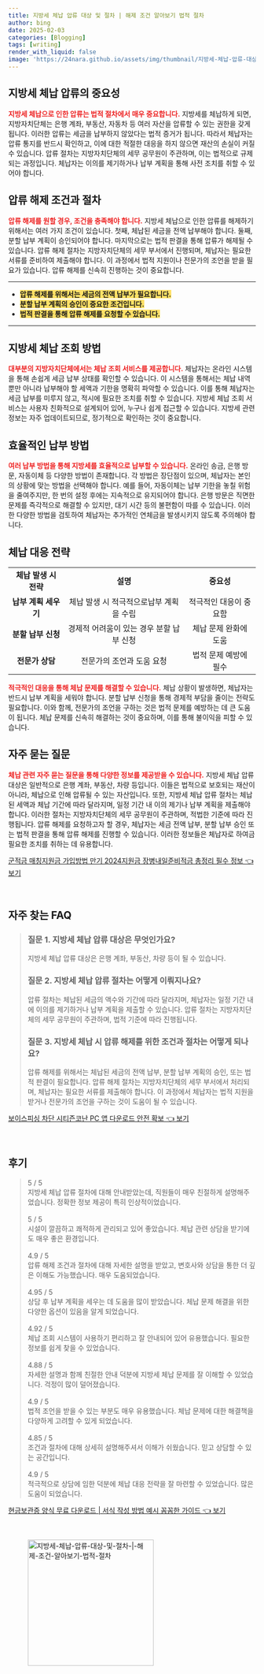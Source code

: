 ```yaml
---
title: 지방세 체납 압류 대상 및 절차 | 해제 조건 알아보기 법적 절차
author: bing
date: 2025-02-03
categories: [Blogging]
tags: [writing]
render_with_liquid: false
image: 'https://24nara.github.io/assets/img/thumbnail/지방세-체납-압류-대상-및-절차-|-해제-조건-알아보기-법적-절차.webp'
---
```



<h2 id='지방세 체납 압류의 중요성'>지방세 체납 압류의 중요성</h2>

<p><b><span style="color: #ee2323;">지방세 체납으로 인한 압류는 법적 절차에서 매우 중요합니다.</span></b> 지방세를 체납하게 되면, 지방자치단체는 은행 계좌, 부동산, 자동차 등 여러 자산을 압류할 수 있는 권한을 갖게 됩니다. 이러한 압류는 세금을 납부하지 않았다는 법적 증거가 됩니다. 따라서 체납자는 압류 통지를 반드시 확인하고, 이에 대한 적절한 대응을 하지 않으면 재산의 손실이 커질 수 있습니다. 압류 절차는 지방자치단체의 세무 공무원이 주관하며, 이는 법적으로 규제되는 과정입니다. 체납자는 이의를 제기하거나 납부 계획을 통해 사전 조치를 취할 수 있어야 합니다.</p>

<h2 id='압류 해제 조건과 절차'>압류 해제 조건과 절차</h2>

<p><b><span style="color: #ee2323;">압류 해제를 원할 경우, 조건을 충족해야 합니다.</span></b> 지방세 체납으로 인한 압류를 해제하기 위해서는 여러 가지 조건이 있습니다. 첫째, 체납된 세금을 전액 납부해야 합니다. 둘째, 분할 납부 계획이 승인되어야 합니다. 마지막으로는 법적 판결을 통해 압류가 해제될 수 있습니다. 압류 해제 절차는 지방자치단체의 세무 부서에서 진행되며, 체납자는 필요한 서류를 준비하여 제출해야 합니다. 이 과정에서 법적 지원이나 전문가의 조언을 받을 필요가 있습니다. 압류 해제를 신속히 진행하는 것이 중요합니다.</p>

<hr />

<ul>
    <li><b><span style="background-color: #ffe066;">압류 해제를 위해서는 세금의 전액 납부가 필요합니다.</span></b></li>
    <li><b><span style="background-color: #ffe066;">분할 납부 계획의 승인이 중요한 조건입니다.</span></b></li>
    <li><b><span style="background-color: #ffe066;">법적 판결을 통해 압류 해제를 요청할 수 있습니다.</span></b></li>
</ul>

<hr />

<h2 id='지방세 체납 조회 방법'>지방세 체납 조회 방법</h2>

<p><b><span style="color: #ee2323;">대부분의 지방자치단체에서는 체납 조회 서비스를 제공합니다.</span></b> 체납자는 온라인 시스템을 통해 손쉽게 세금 납부 상태를 확인할 수 있습니다. 이 시스템을 통해서는 체납 내역뿐만 아니라 납부해야 할 세액과 기한을 명확히 파악할 수 있습니다. 이를 통해 체납자는 세금 납부를 미루지 않고, 적시에 필요한 조치를 취할 수 있습니다. 지방세 체납 조회 서비스는 사용자 친화적으로 설계되어 있어, 누구나 쉽게 접근할 수 있습니다. 지방세 관련 정보는 자주 업데이트되므로, 정기적으로 확인하는 것이 중요합니다.</p>

<h2 id='효율적인 납부 방법'>효율적인 납부 방법</h2>

<p><b><span style="color: #ee2323;">여러 납부 방법을 통해 지방세를 효율적으로 납부할 수 있습니다.</span></b> 온라인 송금, 은행 방문, 자동이체 등 다양한 방법이 존재합니다. 각 방법은 장단점이 있으며, 체납자는 본인의 상황에 맞는 방법을 선택해야 합니다. 예를 들어, 자동이체는 납부 기한을 놓칠 위험을 줄여주지만, 한 번의 설정 후에는 지속적으로 유지되어야 합니다. 은행 방문은 직면한 문제를 즉각적으로 해결할 수 있지만, 대기 시간 등의 불편함이 따를 수 있습니다. 이러한 다양한 방법을 검토하여 체납자는 추가적인 연체금을 발생시키지 않도록 주의해야 합니다.</p>

<h2 id='체납 대응 전략'>체납 대응 전략</h2>

<table>
    <tr>
        <td style="text-align: center; height: 17px;"><b>체납 발생 시 전략</b></td>
        <td style="text-align: center; height: 17px;"><b>설명</b></td>
        <td style="text-align: center; height: 17px;"><b>중요성</b></td>
    </tr>
    <tr>
        <td style="text-align: center; height: 17px;"><b>납부 계획 세우기</b></td>
        <td style="text-align: center; height: 17px;">체납 발생 시 적극적으로납부 계획을 수립</td>
        <td style="text-align: center; height: 17px;">적극적인 대응이 중요함</td>
    </tr>
    <tr>
        <td style="text-align: center; height: 17px;"><b>분할 납부 신청 </b></td>
        <td style="text-align: center; height: 17px;">경제적 어려움이 있는 경우 분할 납부 신청</td>
        <td style="text-align: center; height: 17px;">체납 문제 완화에 도움</td>
    </tr>
    <tr>
        <td style="text-align: center; height: 17px;"><b>전문가 상담</b></td>
        <td style="text-align: center; height: 17px;">전문가의 조언과 도움 요청</td>
        <td style="text-align: center; height: 17px;">법적 문제 예방에 필수</td>
    </tr>
</table>

<p><b><span style="color: #ee2323;">적극적인 대응을 통해 체납 문제를 해결할 수 있습니다.</span></b> 체납 상황이 발생하면, 체납자는 반드시 납부 계획을 세워야 합니다. 분할 납부 신청을 통해 경제적 부담을 줄이는 전략도 필요합니다. 이와 함께, 전문가의 조언을 구하는 것은 법적 문제를 예방하는 데 큰 도움이 됩니다. 체납 문제를 신속히 해결하는 것이 중요하며, 이를 통해 불이익을 피할 수 있습니다.</p>

<h2 id='자주 묻는 질문'>자주 묻는 질문</h2>

<p><b><span style="color: #ee2323;">체납 관련 자주 묻는 질문을 통해 다양한 정보를 제공받을 수 있습니다.</span></b> 지방세 체납 압류 대상은 일반적으로 은행 계좌, 부동산, 차량 등입니다. 이들은 법적으로 보호되는 재산이 아니라, 체납으로 인해 압류될 수 있는 자산입니다. 또한, 지방세 체납 압류 절차는 체납된 세액과 체납 기간에 따라 달라지며, 일정 기간 내 이의 제기나 납부 계획을 제출해야 합니다. 이러한 절차는 지방자치단체의 세무 공무원이 주관하며, 적법한 기준에 따라 진행됩니다. 압류 해제를 요청하고자 할 경우, 체납자는 세금 전액 납부, 분할 납부 승인 또는 법적 판결을 통해 압류 해제를 진행할 수 있습니다. 이러한 정보들은 체납자로 하여금 필요한 조치를 취하는 데 유용합니다.</p>


<p><a class="click-button" title="군적금 매칭지원금 가입방법 만기 2024지원금 장병내일준비적금 총정리 필수 정보" href="https://24nara.github.io/posts/%EA%B5%B0%EC%A0%81%EA%B8%88-%EB%A7%A4%EC%B9%AD%EC%A7%80%EC%9B%90%EA%B8%88-%EA%B0%80%EC%9E%85%EB%B0%A9%EB%B2%95-%EB%A7%8C%EA%B8%B0-2024%EC%A7%80%EC%9B%90%EA%B8%88-%EC%9E%A5%EB%B3%91%EB%82%B4%EC%9D%BC%EC%A4%80%EB%B9%84%EC%A0%81%EA%B8%88-%EC%B4%9D%EC%A0%95%EB%A6%AC-%ED%95%84%EC%88%98-%EC%A0%95%EB%B3%B4/" rel="dofollow">군적금 매칭지원금 가입방법 만기 2024지원금 장병내일준비적금 총정리 필수 정보 👈 보기</a></p><br>
<h2 id='자주_찾는_FAQ'>자주 찾는 FAQ</h2>
<div itemscope="" itemtype="https://schema.org/FAQPage"> 
<blockquote> 
<div itemscope="" itemprop="mainEntity" itemtype="https://schema.org/Question"> 
<h3 itemprop="name">질문 1. 지방세 체납 압류 대상은 무엇인가요?</h3> 
<div itemscope="" itemprop="acceptedAnswer" itemtype="https://schema.org/Answer"> 
<span itemprop="text"> 
<p>지방세 체납 압류 대상은 은행 계좌, 부동산, 차량 등이 될 수 있습니다.</p> 
</span> 
</div> 
</div> 
<div itemscope="" itemprop="mainEntity" itemtype="https://schema.org/Question"> 
<h3 itemprop="name">질문 2. 지방세 체납 압류 절차는 어떻게 이뤄지나요?</h3> 
<div itemscope="" itemprop="acceptedAnswer" itemtype="https://schema.org/Answer"> 
<span itemprop="text"> 
<p>압류 절차는 체납된 세금의 액수와 기간에 따라 달라지며, 체납자는 일정 기간 내에 이의를 제기하거나 납부 계획을 제출할 수 있습니다. 압류 절차는 지방자치단체의 세무 공무원이 주관하며, 법적 기준에 따라 진행됩니다.</p> 
</span> 
</div> 
</div> 
<div itemscope="" itemprop="mainEntity" itemtype="https://schema.org/Question"> 
<h3 itemprop="name">질문 3. 지방세 체납 시 압류 해제를 위한 조건과 절차는 어떻게 되나요?</h3> 
<div itemscope="" itemprop="acceptedAnswer" itemtype="https://schema.org/Answer"> 
<span itemprop="text"> 
<p>압류 해제를 위해서는 체납된 세금의 전액 납부, 분할 납부 계획의 승인, 또는 법적 판결이 필요합니다. 압류 해제 절차는 지방자치단체의 세무 부서에서 처리되며, 체납자는 필요한 서류를 제출해야 합니다. 이 과정에서 체납자는 법적 지원을 받거나 전문가의 조언을 구하는 것이 도움이 될 수 있습니다.</p> 
</span> 
</div> 
</div> 
</blockquote> 
</div>
<p><a class="click-button" title="보이스피싱 차단 시티즌코난 PC 앱 다운로드 안전 확보" href="https://24nara.github.io/posts/%EB%B3%B4%EC%9D%B4%EC%8A%A4%ED%94%BC%EC%8B%B1-%EC%B0%A8%EB%8B%A8-%EC%8B%9C%ED%8B%B0%EC%A6%8C%EC%BD%94%EB%82%9C-PC-%EC%95%B1-%EB%8B%A4%EC%9A%B4%EB%A1%9C%EB%93%9C-%EC%95%88%EC%A0%84-%ED%99%95%EB%B3%B4/" rel="dofollow">보이스피싱 차단 시티즌코난 PC 앱 다운로드 안전 확보 👈 보기</a></p><br>
<h2 id='후기'>후기</h2>
<div itemscope itemtype="https://schema.org/Product">
  <blockquote>
  <div itemprop="review" itemscope itemtype="https://schema.org/Review">
      <div itemprop="reviewRating" itemscope itemtype="https://schema.org/Rating"> <span itemprop="ratingValue">5</span> / <span itemprop="bestRating">5</span> </div>
      <span itemprop="reviewBody">지방세 체납 압류 절차에 대해 안내받았는데, 직원들이 매우 친절하게 설명해주었습니다. 정확한 정보 제공이 특히 인상적이었습니다.</span>
  </div>
  <br>
  <div itemprop="review" itemscope itemtype="https://schema.org/Review">
      <div itemprop="reviewRating" itemscope itemtype="https://schema.org/Rating"> <span itemprop="ratingValue">5</span> / <span itemprop="bestRating">5</span> </div>
      <span itemprop="reviewBody">시설이 깔끔하고 쾌적하게 관리되고 있어 좋았습니다. 체납 관련 상담을 받기에도 매우 좋은 환경입니다.</span>
  </div>
  <br>
  <div itemprop="review" itemscope itemtype="https://schema.org/Review">
      <div itemprop="reviewRating" itemscope itemtype="https://schema.org/Rating"> <span itemprop="ratingValue">4.9</span> / <span itemprop="bestRating">5</span> </div>
      <span itemprop="reviewBody">압류 해제 조건과 절차에 대해 자세한 설명을 받았고, 변호사와 상담을 통한 더 깊은 이해도 가능했습니다. 매우 도움되었습니다.</span>
  </div>
  <br>
  <div itemprop="review" itemscope itemtype="https://schema.org/Review">
      <div itemprop="reviewRating" itemscope itemtype="https://schema.org/Rating"> <span itemprop="ratingValue">4.95</span> / <span itemprop="bestRating">5</span> </div>
      <span itemprop="reviewBody">상담 후 납부 계획을 세우는 데 도움을 많이 받았습니다. 체납 문제 해결을 위한 다양한 옵션이 있음을 알게 되었습니다.</span>
  </div>
  <br>
  <div itemprop="review" itemscope itemtype="https://schema.org/Review">
      <div itemprop="reviewRating" itemscope itemtype="https://schema.org/Rating"> <span itemprop="ratingValue">4.92</span> / <span itemprop="bestRating">5</span> </div>
      <span itemprop="reviewBody">체납 조회 시스템이 사용하기 편리하고 잘 안내되어 있어 유용했습니다. 필요한 정보를 쉽게 찾을 수 있었습니다.</span>
  </div>
  <br>
  <div itemprop="review" itemscope itemtype="https://schema.org/Review">
      <div itemprop="reviewRating" itemscope itemtype="https://schema.org/Rating"> <span itemprop="ratingValue">4.88</span> / <span itemprop="bestRating">5</span> </div>
      <span itemprop="reviewBody">자세한 설명과 함께 친절한 안내 덕분에 지방세 체납 문제를 잘 이해할 수 있었습니다. 걱정이 많이 덜어졌습니다.</span>
  </div>
  <br>
  <div itemprop="review" itemscope itemtype="https://schema.org/Review">
      <div itemprop="reviewRating" itemscope itemtype="https://schema.org/Rating"> <span itemprop="ratingValue">4.9</span> / <span itemprop="bestRating">5</span> </div>
      <span itemprop="reviewBody">법적 조언을 받을 수 있는 부분도 매우 유용했습니다. 체납 문제에 대한 해결책을 다양하게 고려할 수 있게 되었습니다.</span>
  </div>
  <br>
  <div itemprop="review" itemscope itemtype="https://schema.org/Review">
      <div itemprop="reviewRating" itemscope itemtype="https://schema.org/Rating"> <span itemprop="ratingValue">4.85</span> / <span itemprop="bestRating">5</span> </div>
      <span itemprop="reviewBody">조건과 절차에 대해 상세히 설명해주셔서 이해가 쉬웠습니다. 믿고 상담할 수 있는 공간입니다.</span>
  </div>
  <br>
  <div itemprop="review" itemscope itemtype="https://schema.org/Review">
      <div itemprop="reviewRating" itemscope itemtype="https://schema.org/Rating"> <span itemprop="ratingValue">4.9</span> / <span itemprop="bestRating">5</span> </div>
      <span itemprop="reviewBody">적극적으로 상담에 임한 덕분에 체납 대응 전략을 잘 마련할 수 있었습니다. 많은 도움이 되었습니다.</span>
  </div>
  </blockquote>
</div>
<p><a class="click-button" title="현금보관증 양식 무료 다운로드 | 서식 작성 방법 예시 꼼꼼한 가이드" href="https://24nara.github.io/posts/%ED%98%84%EA%B8%88%EB%B3%B4%EA%B4%80%EC%A6%9D-%EC%96%91%EC%8B%9D-%EB%AC%B4%EB%A3%8C-%EB%8B%A4%EC%9A%B4%EB%A1%9C%EB%93%9C-%EC%84%9C%EC%8B%9D-%EC%9E%91%EC%84%B1-%EB%B0%A9%EB%B2%95-%EC%98%88%EC%8B%9C-%EA%BC%BC%EA%BC%BC%ED%95%9C-%EA%B0%80%EC%9D%B4%EB%93%9C/" rel="dofollow">현금보관증 양식 무료 다운로드 | 서식 작성 방법 예시 꼼꼼한 가이드 👈 보기</a></p><br>
<figure class="image"><img src="https://24nara.github.io/assets/img/thumbnail/지방세-체납-압류-대상-및-절차-|-해제-조건-알아보기-법적-절차.webp" alt="지방세-체납-압류-대상-및-절차-|-해제-조건-알아보기-법적-절차" width="256" height="256"></figure>